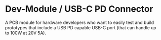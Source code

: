 # Dev-Module / USB-C PD Connector
A PCB module for hardware developers who want to easily test and build prototypes that include a USB PD capable USB-C port (that can handle up to 100W at 20V 5A).